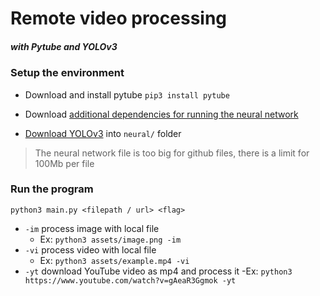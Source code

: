 # Remote video processing
##### with Pytube and YOLOv3

### Setup the environment

- Download and install pytube
`pip3 install pytube`

- Download [additional dependencies for running the neural network](https://github.com/giovaninppc/MC030/tree/master/video)

- [Download YOLOv3](https://github.com/OlafenwaMoses/ImageAI/releases/download/1.0/yolo.h5) into `neural/` folder
> The neural network file is too big for github files, there is a limit for 100Mb per file

### Run the program
`python3 main.py <filepath / url> <flag>`

- `-im` process image with local file
  - Ex: `python3 assets/image.png -im`
- `-vi` process video with local file
  - Ex: `python3 assets/example.mp4 -vi`
- `-yt` download YouTube video as mp4 and process it
   -Ex: `python3 https://www.youtube.com/watch?v=gAeaR3Ggmok -yt`
